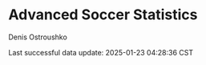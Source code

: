 # Advanced Soccer Statistics
Denis Ostroushko

<!-- gfm -->

Last successful data update: 2025-01-23 04:28:36 CST
